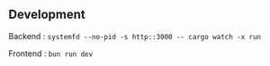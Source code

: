 ## Development

Backend : `systemfd --no-pid -s http::3000 -- cargo watch -x run`

Frontend : `bun run dev`